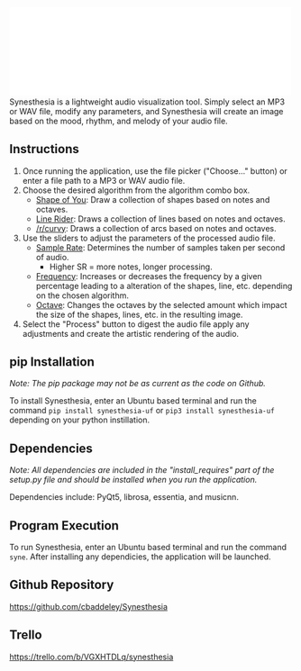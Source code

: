 <img src="https://github.com/cbaddeley/Synesthesia/blob/main/src/synesthesia/images/main_logo.svg" width="500"/>
Synesthesia is a lightweight audio visualization tool. Simply select an MP3 or WAV file, modify any parameters, and Synesthesia will create an image based on the mood, rhythm, and melody of your audio file.

## Instructions ##
1. Once running the application, use the file picker ("Choose..." button) or enter a file path to a MP3 or WAV audio file. 
2. Choose the desired algorithm from the algorithm combo box.
    - <ins>Shape of You</ins>: Draw a collection of shapes based on notes and octaves.
    - <ins>Line Rider</ins>: Draws a collection of lines based on notes and octaves.
    - <ins>/r/curvy</ins>: Draws a collection of arcs based on notes and octaves.
3. Use the sliders to adjust the parameters of the processed audio file.
    - <ins>Sample Rate</ins>: Determines the number of samples taken per second of audio.
      - Higher SR = more notes, longer processing.
    - <ins>Frequency</ins>: Increases or decreases the frequency by a given percentage leading to a alteration of the shapes, line, etc. depending on the chosen algorithm.
    - <ins>Octave</ins>: Changes the octaves by the selected amount which impact the size of the shapes, lines, etc. in the resulting image.
4. Select the "Process" button to digest the audio file apply any adjustments and create the artistic rendering of the audio.

## pip Installation ## 
_Note: The pip package may not be as current as the code on Github._

To install Synesthesia, enter an Ubuntu based terminal and run the command `pip install synesthesia-uf` or `pip3 install synesthesia-uf` depending on your python instillation.

## Dependencies ## 
_Note: All dependencies are included in the "install_requires" part of the setup.py file and should be installed when you run the application._

Dependencies include: PyQt5, librosa, essentia, and musicnn.

## Program Execution ##
To run Synesthesia, enter an Ubuntu based terminal and run the command `syne`. After installing any dependicies, the application will be launched.

## Github Repository ##
https://github.com/cbaddeley/Synesthesia

## Trello ##
https://trello.com/b/VGXHTDLq/synesthesia

